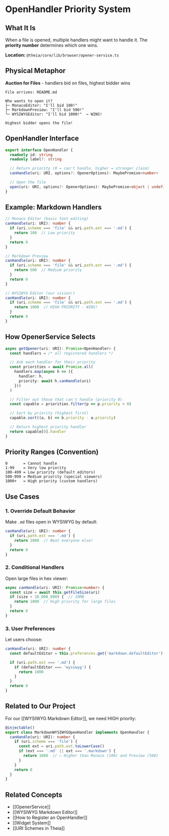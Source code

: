# OpenHandler Priority System

## What It Is

When a file is opened, multiple handlers might want to handle it. The **priority number** determines which one wins.

**Location:** `@theia/core/lib/browser/opener-service.ts`

## Physical Metaphor

**Auction for Files** - handlers bid on files, highest bidder wins

```
File arrives: README.md

Who wants to open it?
├─ MonacoEditor: "I'll bid 100!"
├─ MarkdownPreview: "I'll bid 500!"
└─ WYSIWYGEditor: "I'll bid 1000!"  ← WINS!

Highest bidder opens the file!
```

## OpenHandler Interface

```typescript
export interface OpenHandler {
  readonly id: string
  readonly label?: string

  // Return priority (0 = can't handle, higher = stronger claim)
  canHandle(uri: URI, options?: OpenerOptions): MaybePromise<number>

  // Open the file
  open(uri: URI, options?: OpenerOptions): MaybePromise<object | undefined>
}
```

## Example: Markdown Handlers

```typescript
// Monaco Editor (basic text editing)
canHandle(uri: URI): number {
  if (uri.scheme === 'file' && uri.path.ext === '.md') {
    return 100  // Low priority
  }
  return 0
}

// Markdown Preview
canHandle(uri: URI): number {
  if (uri.scheme === 'file' && uri.path.ext === '.md') {
    return 500  // Medium priority
  }
  return 0
}

// WYSIWYG Editor (our vision!)
canHandle(uri: URI): number {
  if (uri.scheme === 'file' && uri.path.ext === '.md') {
    return 1000  // HIGH PRIORITY - WINS!
  }
  return 0
}
```

## How OpenerService Selects

```typescript
async getOpener(uri: URI): Promise<OpenHandler> {
  const handlers = /* all registered handlers */

  // Ask each handler for their priority
  const priorities = await Promise.all(
    handlers.map(async h => ({
      handler: h,
      priority: await h.canHandle(uri)
    }))
  )

  // Filter out those that can't handle (priority 0)
  const capable = priorities.filter(p => p.priority > 0)

  // Sort by priority (highest first)
  capable.sort((a, b) => b.priority - a.priority)

  // Return highest priority handler
  return capable[0].handler
}
```

## Priority Ranges (Convention)

```
0       = Cannot handle
1-99    = Very low priority
100-499 = Low priority (default editors)
500-999 = Medium priority (special viewers)
1000+   = High priority (custom handlers)
```

## Use Cases

### 1. Override Default Behavior

Make `.md` files open in WYSIWYG by default:

```typescript
canHandle(uri: URI): number {
  if (uri.path.ext === '.md') {
    return 1000  // Beat everyone else!
  }
  return 0
}
```

### 2. Conditional Handlers

Open large files in hex viewer:

```typescript
async canHandle(uri: URI): Promise<number> {
  const size = await this.getFileSize(uri)
  if (size > 10_000_000) {  // 10MB
    return 1000  // High priority for large files
  }
  return 0
}
```

### 3. User Preferences

Let users choose:

```typescript
canHandle(uri: URI): number {
  const defaultEditor = this.preferences.get('markdown.defaultEditor')

  if (uri.path.ext === '.md') {
    if (defaultEditor === 'wysiwyg') {
      return 1000
    }
  }
  return 0
}
```

## Related to Our Project

For our [[WYSIWYG Markdown Editor]], we need HIGH priority:

```typescript
@injectable()
export class MarkdownWYSIWYGOpenHandler implements OpenHandler {
  canHandle(uri: URI): number {
    if (uri.scheme === 'file') {
      const ext = uri.path.ext.toLowerCase()
      if (ext === '.md' || ext === '.markdown') {
        return 1000  // ← Higher than Monaco (100) and Preview (500)
      }
    }
    return 0
  }
}
```

## Related Concepts

- [[OpenerService]]
- [[WYSIWYG Markdown Editor]]
- [[How to Register an OpenHandler]]
- [[Widget System]]
- [[URI Schemes in Theia]]
